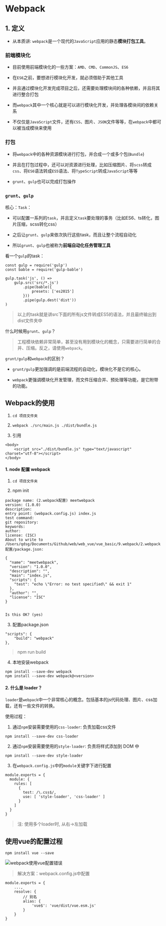 # Webpack

## 1. 定义

- 从本质讲: `webpack`是一个现代的`JavaScript`应用的静态**模块打包工具**。

### 前端模块化

- 目前使用前端模块化的一些方案：`AMD`、`CMD`、`CommonJS`、`ES6`

- 在`ES6`之前，要想进行模块化开发，就必须借助于其他工具

- 并且通过模块化开发完成项目之后，还需要处理模块间的各种依赖，并且将其进行整合打包

- 而`webpack`其中一个核心就是可以进行模块化开发，并处理各模块间的依赖关系

- 不仅仅是`JavaScript`文件，还有`CSS`、图片、`JSON`文件等等，在`webpack`中都可以被当成模块来使用

### 打包

- 将`webpack`中的各种资源模块进行打包，并合成一个或多个包(`Bundle`)

- 并且在打包过程中，还可以对资源进行处理，比如压缩图片、将`scss`转成`css`、将`ES6`语法转成`ES5`语法、将`TypeScript`转成`JavaScript`等等

- `grunt`、`gulp`也可以完成打包操作

### `grunt`、`gulp`

核心：`Task`：

- 可以配置一系列的`task`，并且定义`task`要处理的事务（比如ES6、ts转化，图片压缩，scss转化css）

- 之后让`grunt`、`gulp`来依次执行这些task，而且让整个流程自动化

- 所以`grunt`、`gulp`也被称为**前端自动化任务管理工具**

看一个`gulp`的task：

```
const gulp = require('gulp')
const bable = require('gulp-bable')

gulp.task('js', () => 
	gulp.src('src/*.js')
		.pipe(bable({
			presets: ['es2015']
		}))
		.pipe(gulp.dest('dist'))
)
```

> 以上的task就是讲src下面的所有js文件转成ES5的语法，并且最终输出到dist文件夹中

什么时候用`grunt`、`gulp`？

> 工程模块依赖非常简单，甚至没有用到模块化的概念，只需要进行简单的合并、压缩。反之，请使用`webpack`。

`grunt/gulp`和`webpack`的区别？

- `grunt/gulp`更加强调的是前端流程的自动化，模块化不是它的核心。

- `webpack`更强调模块化开发管理，而文件压缩合并、预处理等功能，是它附带的功能。

## Webpack的使用

1. `cd 项目文件夹`

2. `webpack ./src/main.js ./dist/bundle.js`

3. 引用	
```
<body>
	<script src="./dist/bundle.js" type="text/javascript" charset="utf-8"></script>
</body>
```

#### 1. node 配置 webpack

1. `cd 项目文件夹`

2. npm init

```
package name: (2.webpack配置) meetwebpack
version: (1.0.0)
description:
entry point: (webpack.config.js) index.js
test command:
git repository:
keywords:
author:
license: (ISC)
About to write to /Users/qdsg/Documents/Github/web/web_vue/vue_basic/9.webpack/2.webpack配置/package.json:

{
  "name": "meetwebpack",
  "version": "1.0.0",
  "description": "",
  "main": "index.js",
  "scripts": {
    "test": "echo \"Error: no test specified\" && exit 1"
  },
  "author": "",
  "license": "ISC"
}


Is this OK? (yes)
```

3. 配置package.json

```
"scripts": {
	"build": "webpack"
},
```

> npm run build

4. 本地安装webpack

```
npm install --save-dev webpack
npm install --save-dev webpack@<version>
```

#### 2. 什么是 loader？

`loader`是`webpack`中一个非常核心的概念。包括基本的js代码处理、图片、css加载，还有一些文件的转换。

使用过程：

1. 通过`npm`安装需要使用的`css-loader`: 负责加载css文件

`npm install --save-dev css-loader`

2. 通过`npm`安装需要使用的`style-loader`: 负责将样式添加到 DOM 中

`npm install --save-dev style-loader`

3. 在`webpack.config.js`中的`module`关键字下进行配置

```
module.exports = {
  module: {
    rules: [
      {
        test: /\.css$/,
        use: [ 'style-loader', 'css-loader' ]
      }
    ]
  }
}
```

> 注: 使用多个loader时, 从右->左加载

## 使用vue的配置过程

`npm install vue --save`

![webpack使用vue配置错误]()

> 解决方案：webpack.config.js中配置

```
module.exports = {
	...,
	resolve: {
		// 别名
		alias: {
			'vue$': 'vue/dist/vue.esm.js'
		}
	}
}
```

